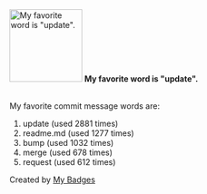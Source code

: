 <img src="https://my-badges.github.io/my-badges/favorite-word.png" alt="My favorite word is &quot;update&quot;." title="My favorite word is &quot;update&quot;." width="128">
<strong>My favorite word is &quot;update&quot;.</strong>
<br><br>

My favorite commit message words are:

1. update (used 2881 times)
2. readme.md (used 1277 times)
3. bump (used 1032 times)
4. merge (used 678 times)
5. request (used 612 times)


Created by <a href="https://github.com/my-badges/my-badges">My Badges</a>
